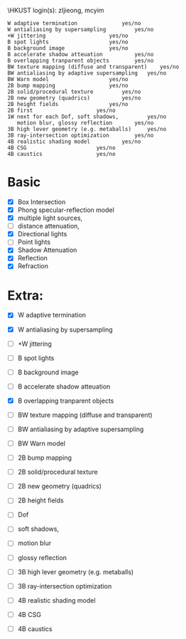 \HKUST login(s): zljieong, mcyim
```
W adaptive termination				yes/no
W antialiasing by supersampling			yes/no
+W jittering					yes/no
B spot lights					yes/no
B background image				yes/no
B accelerate shadow atteuation			yes/no
B overlapping tranparent objects		yes/no
BW texture mapping (diffuse and transparent)	yes/no
BW antialiasing by adaptive supersampling	yes/no
BW Warn model					yes/no
2B bump mapping					yes/no
2B solid/procedural texture			yes/no
2B new geometry (quadrics)			yes/no
2B height fields				yes/no
2B first 					yes/no
1W next for each Dof, soft shadows, 		yes/no
   motion blur, glossy reflection		yes/no
3B high lever geometry (e.g. metaballs)		yes/no
3B ray-intersection optimization		yes/no
4B realistic shading model			yes/no
4B CSG						yes/no
4B caustics					yes/no
```
# Basic
- [x] Box Intersection
- [x] Phong specular-reflection model
- [x] multiple light sources,
- [ ]   distance attenuation,
- [x]   Directional lights
- [ ]   Point lights
- [x] Shadow Attenuation	
- [x] Reflection
- [x] Refraction
# Extra:

- [x] W adaptive termination				
- [x] W antialiasing by supersampling			
- [ ] +W jittering					
- [ ] B spot lights					
- [ ] B background image				
- [ ] B accelerate shadow atteuation			
- [x] B overlapping tranparent objects		
- [ ] BW texture mapping (diffuse and transparent)	
- [ ] BW antialiasing by adaptive supersampling	
- [ ] BW Warn model					
- [ ] 2B bump mapping					
- [ ] 2B solid/procedural texture			
- [ ] 2B new geometry (quadrics)			
- [ ] 2B height fields				
- [ ]  Dof 					
- [ ]  soft shadows, 		
- [ ]  motion blur
- [ ]  glossy reflection		
- [ ] 3B high lever geometry (e.g. metaballs)		
- [ ] 3B ray-intersection optimization		
- [ ] 4B realistic shading model			
- [ ] 4B CSG						
- [ ] 4B caustics					

